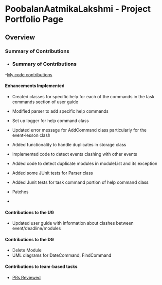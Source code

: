 # PoobalanAatmikaLakshmi - Project Portfolio Page

## Overview


### Summary of Contributions
- ### Summary of Contributions
-[My code contributions](https://nus-cs2113-ay2223s2.github.io/tp-dashboard/?search=&sort=groupTitle&sortWithin=title&timeframe=commit&mergegroup=&groupSelect=groupByRepos&breakdown=true&checkedFileTypes=docs~functional-code~test-code~other&since=2023-02-17&tabOpen=true&tabType=authorship&tabAuthor=PoobalanAatmikaLakshmi&tabRepo=AY2223S2-CS2113-T13-4%2Ftp%5Bmaster%5D&authorshipIsMergeGroup=false&authorshipFileTypes=docs~functional-code~test-code&authorshipIsBinaryFileTypeChecked=false&authorshipIsIgnoredFilesChecked=false)

#### Enhancements Implemented
- Created classes for specific help for each of the commands in the task commands section of user guide 
- Modified parser to add specific help commands 
- Set up logger for help command class 
- Updated error message for AddCommand class particularly for the event-lesson clash
- Added functionality to handle duplicates in storage class
- Implemented code to detect events clashing with other events 
- Added code to detect duplicate modules in moduleList and its exception 
- Added some JUnit tests for Parser class 
- Added Junit tests for task command portion of help command class 
- Patches 

- 
#### Contributions to the UG
- Updated user guide with information about clashes between event/deadline/modules 
#### Contributions to the DG
- Delete Module 
- UML diagrams for DateCommand, FindCommand
#### Contributions to team-based tasks
- [PRs Reviewed](https://github.com/AY2223S2-CS2113-T13-4/tp/pulls?q=is%3Apr+is%3Aclosed+reviewed-by%3A%40me)